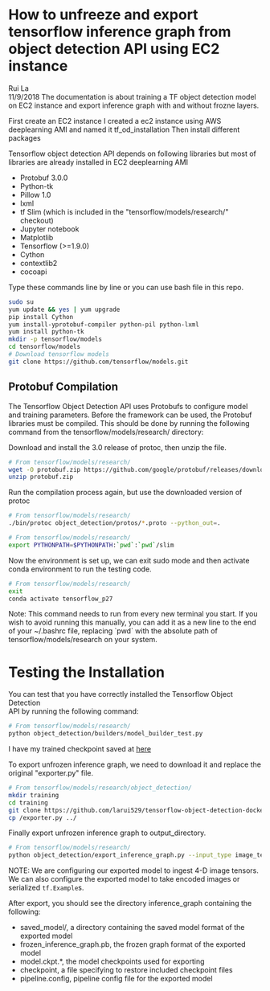 # How to unfreeze and export tensorflow inference graph from object detection API using EC2 instance

Rui La	
11/9/2018
The documentation is about training a TF object detection model on EC2 instance and export inference graph with and without frozne layers.

First create an EC2 instance
I created a ec2 instance using AWS deeplearning AMI and named it tf_od_installation
Then install different packages

Tensorflow object detection API depends on following libraries but most of libraries are already installed in EC2 deeplearning AMI

*   Protobuf 3.0.0
*   Python-tk
*   Pillow 1.0
*   lxml
*   tf Slim (which is included in the "tensorflow/models/research/" checkout)
*   Jupyter notebook
*   Matplotlib
*   Tensorflow (>=1.9.0)
*   Cython
*   contextlib2
*   cocoapi

Type these commands line by line or you can use bash file in this repo.

```bash
sudo su
yum update && yes | yum upgrade
pip install Cython
yum install-yprotobuf-compiler python-pil python-lxml
yum install python-tk
mkdir -p tensorflow/models
cd tensorflow/models
# Download tensorflow models 
git clone https://github.com/tensorflow/models.git

```


## Protobuf Compilation

The Tensorflow Object Detection API uses Protobufs to configure model and
training parameters. Before the framework can be used, the Protobuf libraries
must be compiled. This should be done by running the following command from
the tensorflow/models/research/ directory:

Download and install the 3.0 release of protoc, then unzip the file.

```bash
# From tensorflow/models/research/
wget -O protobuf.zip https://github.com/google/protobuf/releases/download/v3.0.0/protoc-3.0.0-linux-x86_64.zip
unzip protobuf.zip
```

Run the compilation process again, but use the downloaded version of protoc

```bash
# From tensorflow/models/research/
./bin/protoc object_detection/protos/*.proto --python_out=.
```

```bash
# From tensorflow/models/research/
export PYTHONPATH=$PYTHONPATH:`pwd`:`pwd`/slim
```

Now the environment is set up, we can exit sudo mode and then activate conda environment to run the testing code. 

```bash
# From tensorflow/models/research/
exit
conda activate tensorflow_p27
```

Note: This command needs to run from every new terminal you start. If you wish
to avoid running this manually, you can add it as a new line to the end of your
~/.bashrc file, replacing \`pwd\` with the absolute path of
tensorflow/models/research on your system.


# Testing the Installation

You can test that you have correctly installed the Tensorflow Object Detection\
API by running the following command:

```bash
# From tensorflow/models/research/
python object_detection/builders/model_builder_test.py
```


I have my trained checkpoint saved at [here](https://github.com/larui529/tensorflow-object-detection-docker)

To export unfrozen inference graph, we need to download it and replace the original "exporter.py" file.

```bash
# From tensorflow/models/research/object_detection/
mkdir training
cd training
git clone https://github.com/larui529/tensorflow-object-detection-docker.git .
cp /exporter.py ../

```

Finally export unfrozen inference graph to output_directory. 

```bash
# From tensorflow/models/research/
python object_detection/export_inference_graph.py --input_type image_tensor --pipeline_config_path training/faster_rcnn_inception_v2_pets.config --trained_checkpoint_prefix training/model.ckpt-5736 --output_directory inference_graph
```

NOTE: We are configuring our exported model to ingest 4-D image tensors. We can
also configure the exported model to take encoded images or serialized
`tf.Example`s.

After export, you should see the directory inference_graph containing the following:

* saved_model/, a directory containing the saved model format of the exported model
* frozen_inference_graph.pb, the frozen graph format of the exported model
* model.ckpt.*, the model checkpoints used for exporting
* checkpoint, a file specifying to restore included checkpoint files
* pipeline.config, pipeline config file for the exported model